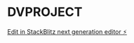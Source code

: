 # DVPROJECT

[Edit in StackBlitz next generation editor ⚡️](https://stackblitz.com/~/github.com/LeChatelier-Lenz/DVPROJECT)